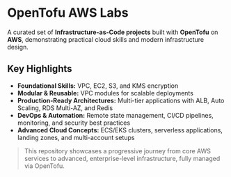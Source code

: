 # OpenTofu AWS Labs

A curated set of **Infrastructure-as-Code projects** built with **OpenTofu** on **AWS**, demonstrating practical cloud skills and modern infrastructure design.

## Key Highlights

* **Foundational Skills:** VPC, EC2, S3, and KMS encryption
* **Modular & Reusable:** VPC modules for scalable deployments
* **Production-Ready Architectures:** Multi-tier applications with ALB, Auto Scaling, RDS Multi-AZ, and Redis
* **DevOps & Automation:** Remote state management, CI/CD pipelines, monitoring, and security best practices
* **Advanced Cloud Concepts:** ECS/EKS clusters, serverless applications, landing zones, and multi-account setups

> This repository showcases a progressive journey from core AWS services to advanced, enterprise-level infrastructure, fully managed via OpenTofu.

